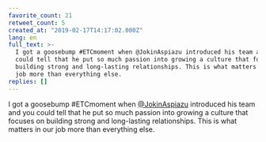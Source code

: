```yaml
---
favorite_count: 21
retweet_count: 5
created_at: "2019-02-17T14:17:02.000Z"
lang: en
full_text: >-
  I got a goosebump #ETCmoment when @JokinAspiazu introduced his team and you
  could tell that he put so much passion into growing a culture that focuses on
  building strong and long-lasting relationships. This is what matters in our
  job more than everything else.
replies: []
---
```


I got a goosebump #ETCmoment when
[@JokinAspiazu](https://twitter.com/JokinAspiazu) introduced his team and you
could tell that he put so much passion into growing a culture that focuses on
building strong and long-lasting relationships. This is what matters in our job
more than everything else.
